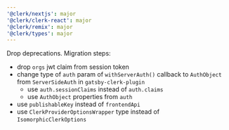 ```yaml
---
'@clerk/nextjs': major
'@clerk/clerk-react': major
'@clerk/remix': major
'@clerk/types': major
---
```


Drop deprecations. Migration steps:
- drop `orgs` jwt claim from session token
- change type of `auth` param of `withServerAuth()` callback to `AuthObject` from `ServerSideAuth` in `gatsby-clerk-plugin`
    - use `auth.sessionClaims` instead of `auth.claims`
    - use `AuthObject` properties from `auth`
- use `publishableKey` instead of `frontendApi`
- use `ClerkProviderOptionsWrapper` type instead of `IsomorphicClerkOptions`
